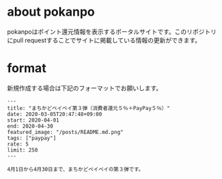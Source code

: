 # about pokanpo

pokanpoはポイント還元情報を表示するポータルサイトです。このリポジトリにpull requestすることでサイトに掲載している情報の更新ができます。

# format

新規作成する場合は下記のフォーマットでお願いします。

```
---
title: "まちかどペイペイ第３弾（消費者還元５％＋PayPay５％）"
date: 2020-03-05T20:47:48+09:00
start: 2020-04-01
end: 2020-04-30
featured_image: "/posts/README.md.png"
tags: ["paypay"]
rate: 5
limit: 250
---

4月1日から4月30日まで、まちかどペイペイの第３弾です。

```

